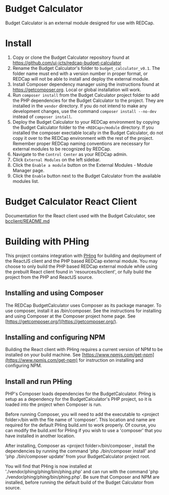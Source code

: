 # Budget Calculator

Budget Calculator is an external module designed for use with REDCap.

# Install

1. Copy or clone the Budget Calculator repository found at https://github.com/ui-icts/redcap-budget-calculator
2. Rename the Budget Calculator's folder to `budget_calculator_v0.1`. The folder name must end with a version number in proper format, or REDCap will not be able to install and deploy the external module.
3. Install Composer dependency manager using the instructions found at https://getcomposer.org. Local or global installation will work.
4. Run `composer install` from the Budget Calculator project folder to add the PHP dependencies for the Budget Calculator to the project. They are installed in the `vendor` directory. If you do not intend to make any development changes, use the command `composer install --no-dev` instead of `composer install`.
5. Deploy the Budget Calculator to your REDCap environment by copying the Budget Calculator folder to the `<REDCap>/module` directory. If you installed the composer exectable locally in the Budget Calculator, do not copy it over to the REDCap environment with the rest of the project. Remember proper REDCap naming conventions are necessary for external modules to be recognized by REDCap.
6. Navigate to the `Control Center` as your REDCap admin.
7. Click `External Modules` on the left sidebar.
8. Click the `Enable a module` button on the External Modules - Module Manager page.
9. Click the `Enable` button next to the Budget Calculator from the available modules list.

# Budget Calculator React Client

Documentation for the React client used with the Budget Calculator, see [bcclient/README.md](bcclient/)


# Building with PHing

This project contains integration with [PHing](https://www.phing.info/guide/hlhtml/#ch.gettingstarted) for building and
deployment of the ReactJS client and the PHP based REDCap external module. You may choose to only build the PHP based REDCap external module while using the prebuilt React client found in 'resources/bcclient', or fully build the project from the PHP and ReactJS source.

## Installing and using Composer

The REDCap BudgetCalculator uses Composer as its package manager. To use composer, install it as <project>/bin/composer. See the instructions for installing and using Composer at the Composer project home page. See [https://getcomposer.org/](https://getcomposer.org/).

## Installing and configuring NPM

Building the React client with PHing requires a current version of NPM to be installed on your build machine. See [https://www.npmjs.com/get-npm](https://www.npmjs.com/get-npm) for instruction on installing and configuring NPM.

## Install and run PHing

PHP's Composer loads dependencies for the BudgetCalculator. PHing is setup as a dependency for the BudgetCalculator's PHP project, so it is loaded into the project when Composer is run.

Before running Composer, you will need to add the executable to &lt;project folder&gt;/bin with the file name of 'composer'. This location and name are required for the default PHing build.xml to work properly. Of course, you can modify the build.xml for PHing if you wish to use a 'composer' that you have installed in another location.

After installing, Composer as &lt;project folder&gt;/bin/composer , install the dependencies by running the command 'php ./bin/composer install' and 'php ./bin/composer update' from your BudgetCalculator project root.

You will find that PHing is now installed at './vendor/phing/phing/bin/phing.php' and can run with the command 'php ./vendor/phing/phing/bin/phing.php'. Be sure that Composer and NPM are installed, before running the default build of the Budget Calculator from source.